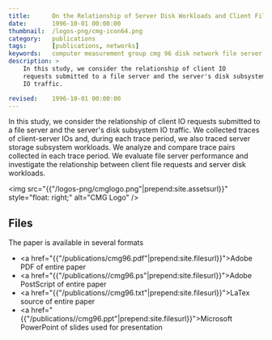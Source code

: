 ```yaml
---
title:  	On the Relationship of Server Disk Workloads and Client File Requests (CMG 96)
date: 		1996-10-01 00:00:00
thumbnail: 	/logos-png/cmg-icon64.png
category: 	publications
tags: 		[publications, networks]
keywords: 	computer measurement group cmg 96 disk network file server
description: >
    In this study, we consider the relationship of client IO
    requests submitted to a file server and the server's disk subsystem
    IO traffic.

revised: 	1996-10-01 00:00:00
---
```

In this study, we consider the relationship of client IO requests
submitted to a file server and the server's disk subsystem IO traffic.
We collected traces of client-server IOs and, during each trace period,
we also traced server storage subsystem workloads. We analyze and
compare trace pairs collected in each trace period. We evaluate file
server performance and investigate the relationship between client file
requests and server disk workloads.


<img src="{{"/logos-png/cmglogo.png"|prepend:site.assetsurl}}" style="float: right;" alt="CMG Logo" />

## Files

The paper is available in several formats</p>

* <a href="{{"/publications/cmg96.pdf"|prepend:site.filesurl}}">Adobe PDF</a> of entire paper
* <a href="{{"/publications//cmg96.ps"|prepend:site.filesurl}}">Adobe PostScript</a> of entire paper
* <a href="{{"/publications//cmg96.txt"|prepend:site.filesurl}}">LaTex</a> source of entire paper
* <a href="{{"/publications//cmg96.ppt"|prepend:site.filesurl}}">Microsoft PowerPoint</a> of slides used for presentation
